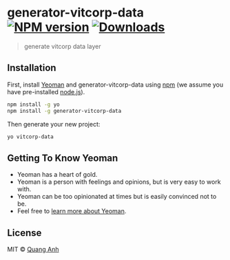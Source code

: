 # generator-vitcorp-data [![NPM version][npm-image]][npm-url] [![Downloads][downloads-image]][npm-url]
> generate vitcorp data layer

## Installation

First, install [Yeoman](http://yeoman.io) and generator-vitcorp-data using [npm](https://www.npmjs.com/) (we assume you have pre-installed [node.js](https://nodejs.org/)).

```bash
npm install -g yo
npm install -g generator-vitcorp-data
```

Then generate your new project:

```bash
yo vitcorp-data
```

## Getting To Know Yeoman

 * Yeoman has a heart of gold.
 * Yeoman is a person with feelings and opinions, but is very easy to work with.
 * Yeoman can be too opinionated at times but is easily convinced not to be.
 * Feel free to [learn more about Yeoman](http://yeoman.io/).

## License

MIT © [Quang Anh]()

[npm-url]: https://npmjs.org/package/generator-vitcorp-data
[downloads-image]: http://img.shields.io/npm/dm/generator-vitcorp-data.svg
[npm-image]: http://img.shields.io/npm/v/generator-vitcorp-data.svg
